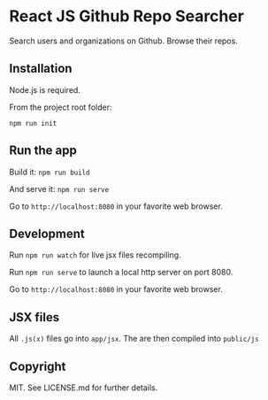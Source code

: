 React JS Github Repo Searcher
=============================

Search users and organizations on Github. Browse their repos.

Installation
------------

Node.js is required.

From the project root folder:
```shell
npm run init
```


Run the app
-----------

Build it: `npm run build`

And serve it: `npm run serve`

Go to `http://localhost:8080` in your favorite web browser.


Development
-----------

Run `npm run watch` for live jsx files recompiling.

Run `npm run serve` to launch a local http server on port 8080.

Go to `http://localhost:8080` in your favorite web browser.


JSX files
---------

All `.js(x)` files go into `app/jsx`. The are then compiled into `public/js`


Copyright
---------

MIT. See LICENSE.md for further details.
